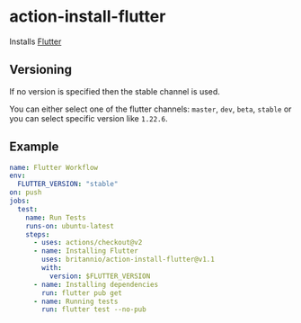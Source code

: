 # action-install-flutter

Installs [Flutter](https://flutter.dev)


## Versioning

If no version is specified then the stable channel is used.

You can either select one of the flutter channels: `master`, `dev`, `beta`, `stable` or you can select specific version like `1.22.6`.



## Example

```yaml
name: Flutter Workflow
env:
  FLUTTER_VERSION: "stable"
on: push
jobs:
  test:
    name: Run Tests
    runs-on: ubuntu-latest
    steps:
      - uses: actions/checkout@v2
      - name: Installing Flutter
        uses: britannio/action-install-flutter@v1.1
        with:
          version: $FLUTTER_VERSION
      - name: Installing dependencies
        run: flutter pub get
      - name: Running tests
        run: flutter test --no-pub
```